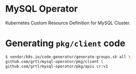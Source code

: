 # MySQL Operator
Kubernetes Custom Resource Definition for MySQL Cluster.

# Generating `pkg/client` code
```sh
$ vendor/k8s.io/code-generator/generate-groups.sh all \
github.com/grtl/mysql-operator/pkg/client \
github.com/grtl/mysql-operator/pkg/apis cr:v1
```
